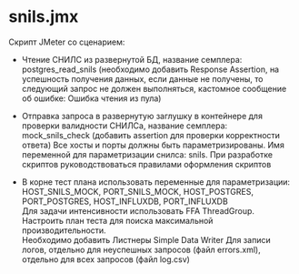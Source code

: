 # snils.jmx  
Скрипт JMeter со сценарием:
- Чтение СНИЛС из развернутой БД, название семплера: postgres_read_snils (необходимо добавить Response Assertion, на успешность получения данных, если данные не получены, то следующий запрос не должен выполняться, кастомное сообщение об ошибке: Ошибка чтения из пула)
- Отправка запроса в развернутую заглушку в контейнере для проверки валидности СНИЛСа, название семплера: mock_snils_check (добавить assertion для проверки корректности ответа)
Все хосты и порты должны быть параметризированы. Имя переменной для параметризации снилса: snils. 
При разработке скриптов руководствоваться правилами оформления скриптов  

- В корне тест плана использовать переменные для параметризации:  
HOST_SNILS_MOCK, PORT_SNILS_MOCK, HOST_POSTGRES, PORT_POSTGRES, HOST_INFLUXDB, PORT_INFLUXDB  
Для задачи интенсивности использовать FFA ThreadGroup.   
Настроить план теста для поиска максимальной производительности.  
Необходимо добавить Листнеры Simple Data Writer Для записи логов, отдельно для неуспешных запросов (файл errors.xml), отдельно для всех запросов (файл log.csv)
